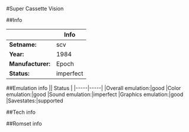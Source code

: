 #Super Cassette Vision

##Info

||Info|
|-----|-----|
|**Setname:**|scv
|**Year:**|1984
|**Manufacturer:**|Epoch
|**Status:**|imperfect

##Emulation info
|| Status |
|-----|-----|
|Overall emulation:|good
|Color emulation:|good
|Sound emulation:|imperfect
|Graphics emulation:|good
|Savestates:|supported

##Tech info

##Romset info

<!--- START OF EDITED COMMENT DO NOT TOUCH TEXT ABOVE-->
